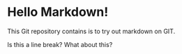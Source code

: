 Hello Markdown!
========================================

This Git repository contains is to try out markdown on GIT.

Is this a line break?
What about this?
